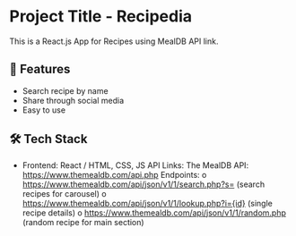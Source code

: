 # Project Title - Recipedia 

This is a React.js App for Recipes using MealDB API link.

## 🚀 Features

- Search recipe by name 
- Share through social media
- Easy to use



## 🛠️ Tech Stack

- Frontend: React / HTML, CSS, JS
API Links:
The MealDB API: https://www.themealdb.com/api.php
Endpoints:
o https://www.themealdb.com/api/json/v1/1/search.php?s=
(search recipes for carousel)
o https://www.themealdb.com/api/json/v1/1/lookup.php?i={id}
(single recipe details)
o https://www.themealdb.com/api/json/v1/1/random.php
(random recipe for main section)



